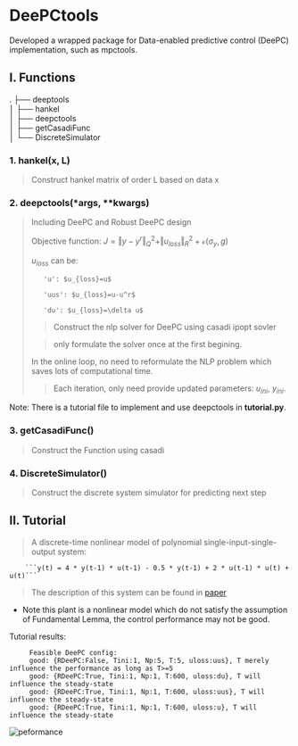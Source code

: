 # DeePCtools
Developed a wrapped package for Data-enabled predictive control (DeePC) implementation, such as mpctools.

## I. Functions
.
├── deeptools \
│   ├── hankel \
│   ├── deepctools \
│   ├── getCasadiFunc \
│   └── DiscreteSimulator

### 1. hankel(x, L)

> Construct hankel matrix of order L based on data x

### 2. deepctools(*args, **kwargs)

> Including DeePC and Robust DeePC design
> 
> Objective function: $J = \Vert y - y^r \Vert_Q^2 + \Vert u_{loss} \Vert_R^2 + \mathcal{o}(\sigma_y, g)$
>
> $u_{loss}$ can be:
> 
>        'u': $u_{loss}=u$
>
>        'uus': $u_{loss}=u-u^r$
>
>        'du': $u_{loss}=\delta u$
> 
> > Construct the nlp solver for DeePC using casadi ipopt sovler
> 
> > only formulate the solver once at the first begining. 
>
> In the online loop, no need to reformulate the NLP problem which saves lots of computational time.
> 
> > Each iteration, only need provide updated parameters: $u_{ini}$, $y_{ini}$.

Note: There is a tutorial file to implement and use deepctools in **tutorial.py**.

### 3. getCasadiFunc()
> Construct the Function using casadi

### 4. DiscreteSimulator()
> Construct the discrete system simulator for predicting next step

## II. Tutorial

> A discrete-time nonlinear model of polynomial single-input-single-output system: 

        ```y(t) = 4 * y(t-1) * u(t-1) - 0.5 * y(t-1) + 2 * u(t-1) * u(t) + u(t)```

> The description of this system can be found in [paper](https://ieeexplore.ieee.org/abstract/document/10319277)

- Note this plant is a nonlinear model which do not satisfy the assumption of Fundamental Lemma, the control performance may not be good.

Tutorial results:
```
     Feasible DeePC config: 
     good: {RDeePC:False, Tini:1, Np:5, T:5, uloss:uus}, T merely influence the performance as long as T>=5 
     good: {RDeePC:True, Tini:1, Np:1, T:600, uloss:du}, T will influence the steady-state 
     good: {RDeePC:True, Tini:1, Np:1, T:600, uloss:uus}, T will influence the steady-state 
     good: {RDeePC:True, Tini:1, Np:1, T:600, uloss:u}, T will influence the steady-state 
```

![peformance](https://github.com/QiYuan-Zhang/DeePCtools/assets/53491122/b662fe31-b2ee-43b2-9c38-98673b2ddfb1)

